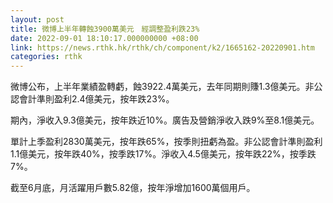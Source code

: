 ```yaml
---
layout: post
title: 微博上半年轉蝕3900萬美元　經調整盈利跌23%
date: 2022-09-01 18:10:17.000000000 +08:00
link: https://news.rthk.hk/rthk/ch/component/k2/1665162-20220901.htm
categories: rthk
---
```


微博公布，上半年業績盈轉虧，蝕3922.4萬美元，去年同期則賺1.3億美元。非公認會計準則盈利2.4億美元，按年跌23%。

期內，淨收入9.3億美元，按年跌近10%。廣告及營銷淨收入跌9%至8.1億美元。

單計上季盈利2830萬美元，按年跌65%，按季則扭虧為盈。非公認會計準則盈利1.1億美元，按年跌40%，按季跌17%。淨收入4.5億美元，按年跌22%，按季跌7%。

截至6月底，月活躍用戶數5.82億，按年淨增加1600萬個用戶。
